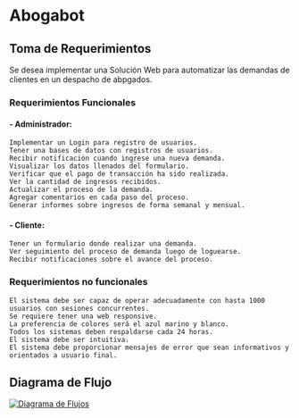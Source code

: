 # Abogabot
## Toma de Requerimientos
Se desea implementar una Solución Web para automatizar las demandas de clientes en un despacho de abpgados.

### Requerimientos Funcionales
#### - Administrador:
	Implementar un Login para registro de usuarios.
	Tener una bases de datos con registros de usuarios.
	Recibir notificación cuando ingrese una nueva demanda.
	Visualizar los datos llenados del formulario.
	Verificar que el pago de transacción ha sido realizada.
	Ver la cantidad de ingresos recibidos.
	Actualizar el proceso de la demanda.
	Agregar comentarios en cada paso del proceso.
	Generar informes sobre ingresos de forma semanal y mensual.

#### -  Cliente:
	Tener un formulario donde realizar una demanda.
	Ver seguimiento del proceso de demanda luego de loguearse.
	Recibir notificaciones sobre el avance del proceso.

### Requerimientos no funcionales
	El sistema debe ser capaz de operar adecuadamente con hasta 1000 usuarios con sesiones concurrentes.
	Se requiere tener una web responsive.
	La preferencia de colores será el azul marino y blanco.
	Todos los sistemas deben respaldarse cada 24 horas.
	El sistema debe ser intuitiva.
	El sistema debe proporcionar mensajes de error que sean informativos y orientados a usuario final.


## Diagrama de Flujo
[![Diagrama de Flujos](Diagrama "Diagrama de Flujos")](./imagenes/Diagrama%20de%20flujo.png)
